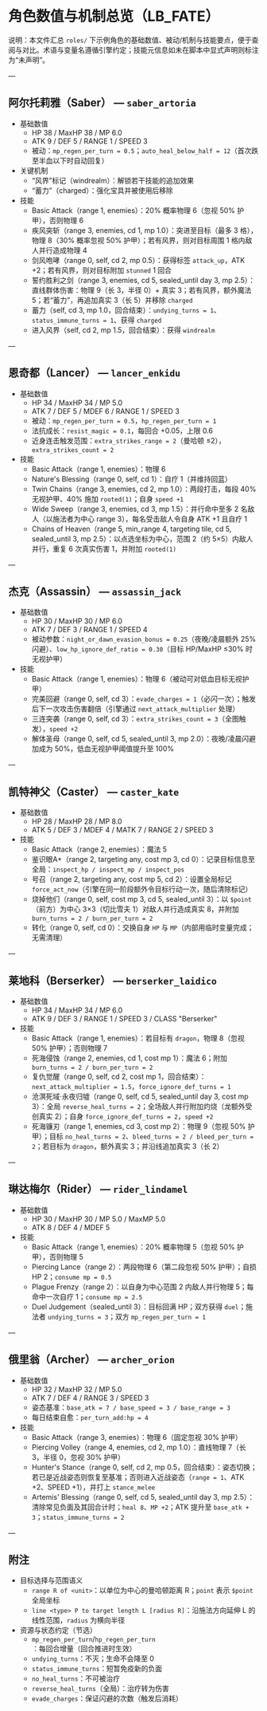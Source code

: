 # 角色数值与机制总览（LB_FATE）

说明：本文件汇总 `roles/` 下示例角色的基础数值、被动/机制与技能要点，便于查阅与对比。术语与变量名遵循引擎约定；技能元信息如未在脚本中显式声明则标注为“未声明”。

—

## 阿尔托莉雅（Saber） — `saber_artoria`

- 基础数值
  - HP 38 / MaxHP 38 / MP 6.0
  - ATK 9 / DEF 5 / RANGE 1 / SPEED 3
  - 被动：`mp_regen_per_turn = 0.5`；`auto_heal_below_half = 12`（首次跌至半血以下时自动回复）
- 关键机制
  - “风界”标记（windrealm）：解锁若干技能的追加效果
  - “蓄力”（charged）：强化宝具并被使用后移除
- 技能
  - Basic Attack（range 1, enemies）：20% 概率物理 6（忽视 50% 护甲），否则物理 6
  - 疾风突斩（range 3, enemies, cd 1, mp 1.0）：突进至目标（最多 3 格），物理 8（30% 概率忽视 50% 护甲）；若有风界，则对目标周围 1 格内敌人并行造成物理 4
  - 剑风咆哮（range 0, self, cd 2, mp 0.5）：获得标签 `attack_up`，ATK +2；若有风界，则对目标附加 `stunned` 1 回合
  - 誓约胜利之剑（range 3, enemies, cd 5, sealed_until day 3, mp 2.5）：直线群体伤害：物理 9（长 3，半径 0）+ 真实 3；若有风界，额外魔法 5；若“蓄力”，再追加真实 3（长 5）并移除 `charged`
  - 蓄力（self, cd 3, mp 1.0，回合结束）：`undying_turns = 1`、`status_immune_turns = 1`、获得 `charged`
  - 进入风界（self, cd 2, mp 1.5，回合结束）：获得 `windrealm`

—

## 恩奇都（Lancer） — `lancer_enkidu`

- 基础数值
  - HP 34 / MaxHP 34 / MP 5.0
  - ATK 7 / DEF 5 / MDEF 6 / RANGE 1 / SPEED 3
  - 被动：`mp_regen_per_turn = 0.5`，`hp_regen_per_turn = 1`
  - 法抗成长：`resist_magic = 0.1`，每回合 +0.05，上限 0.6
  - 近身连击触发范围：`extra_strikes_range = 2`（曼哈顿 ≤2），`extra_strikes_count = 2`
- 技能
  - Basic Attack（range 1, enemies）：物理 6
  - Nature's Blessing（range 0, self, cd 1）：自疗 1（并维持回蓝）
  - Twin Chains（range 3, enemies, cd 2, mp 1.0）：两段打击，每段 40% 无视护甲、40% 施加 `rooted(1)`；自身 `speed +1`
  - Wide Sweep（range 3, enemies, cd 3, mp 1.5）：并行命中至多 2 名敌人（以施法者为中心 range 3），每名受击敌人令自身 ATK +1 且自疗 1
  - Chains of Heaven（range 5, min_range 4, targeting tile, cd 5, sealed_until 3, mp 2.5）：以点选坐标为中心，范围 2（约 5×5）内敌人并行，重复 6 次真实伤害 1，并附加 `rooted(1)`

—

## 杰克（Assassin） — `assassin_jack`

- 基础数值
  - HP 30 / MaxHP 30 / MP 6.0
  - ATK 7 / DEF 3 / RANGE 1 / SPEED 4
  - 被动参数：`night_or_dawn_evasion_bonus = 0.25`（夜晚/凌晨额外 25% 闪避）、`low_hp_ignore_def_ratio = 0.30`（目标 HP/MaxHP ≤30% 时无视护甲）
- 技能
  - Basic Attack（range 1, enemies）：物理 6（被动可对低血目标无视护甲）
  - 完美回避（range 0, self, cd 3）：`evade_charges = 1`（必闪一次）；触发后下一次攻击伤害翻倍（引擎通过 `next_attack_multiplier` 处理）
  - 三连突袭（range 0, self, cd 3）：`extra_strikes_count = 3`（全图触发），`speed +2`
  - 解体圣母（range 0, self, cd 5, sealed_until 3, mp 2.0）：夜晚/凌晨闪避加成为 50%，低血无视护甲阈值提升至 100%

—

## 凯特神父（Caster） — `caster_kate`

- 基础数值
  - HP 28 / MaxHP 28 / MP 8.0
  - ATK 5 / DEF 3 / MDEF 4 / MATK 7 / RANGE 2 / SPEED 3
- 技能
  - Basic Attack（range 2, enemies）：魔法 5
  - 鉴识眼A+（range 2, targeting any, cost mp 3, cd 0）：记录目标信息至全局：`inspect_hp / inspect_mp / inspect_pos`
  - 号召（range 2, targeting any, cost mp 5, cd 2）：设置全局标记 `force_act_now`（引擎在同一阶段额外令目标行动一次，随后清除标记）
  - 烧掉他们（range 0, self, cost mp 3, cd 5, sealed_until 3）：以 `$point`（前方）为中心 3×3（切比雪夫 1）对敌人并行造成真实 8，并附加 `burn_turns = 2 / burn_per_turn = 2`
  - 转化（range 0, self, cd 0）：交换自身 `HP` 与 `MP`（内部用临时变量完成；无需清理）

—

## 莱地科（Berserker） — `berserker_laidico`

- 基础数值
  - HP 34 / MaxHP 34 / MP 6.0
  - ATK 9 / DEF 3 / RANGE 1 / SPEED 3 / CLASS "Berserker"
- 技能
  - Basic Attack（range 1, enemies）：若目标有 `dragon`，物理 8（忽视 50% 护甲）；否则物理 7
  - 死海侵蚀（range 2, enemies, cd 1, cost mp 1）：魔法 6；附加 `burn_turns = 2 / burn_per_turn = 2`
  - 复仇觉醒（range 0, self, cd 2, cost mp 1，回合结束）：`next_attack_multiplier = 1.5`，`force_ignore_def_turns = 1`
  - 沧溟死域·永夜归墟（range 0, self, cd 5, sealed_until day 3, cost mp 3）：全局 `reverse_heal_turns = 2`；全场敌人并行附加灼烧（龙额外受创真实 2）；自身 `force_ignore_def_turns = 2`，`speed +2`
  - 死海镰刃（range 1, enemies, cd 3, cost mp 2）：物理 9（忽视 50% 护甲）；目标 `no_heal_turns = 2`、`bleed_turns = 2 / bleed_per_turn = 2`；若目标为 `dragon`，额外真实 3；并沿线追加真实 3（长 2）

—

## 琳达梅尔（Rider） — `rider_lindamel`

- 基础数值
  - HP 30 / MaxHP 30 / MP 5.0 / MaxMP 5.0
  - ATK 8 / DEF 4 / MDEF 5
- 技能
  - Basic Attack（range 1, enemies）：20% 概率物理 5（忽视 50% 护甲），否则物理 5
  - Piercing Lance（range 2）：两段物理 6（第二段忽视 50% 护甲）；自损 HP 2；`consume mp = 0.5`
  - Plague Frenzy（range 2）：以自身为中心范围 2 内敌人并行物理 5；每命中一次自疗 1；`consume mp = 2.5`
  - Duel Judgement（sealed_until 3）：目标回满 HP；双方获得 `duel`；施法者 `undying_turns = 3`；双方 `mp_regen_per_turn = 1`

—

## 俄里翁（Archer） — `archer_orion`

- 基础数值
  - HP 32 / MaxHP 32 / MP 5.0
  - ATK 7 / DEF 4 / RANGE 3 / SPEED 3
  - 姿态基准：`base_atk = 7 / base_speed = 3 / base_range = 3`
  - 每日结束自愈：`per_turn_add:hp = 4`
- 技能
  - Basic Attack（range 3, enemies）：物理 6（固定忽视 30% 护甲）
  - Piercing Volley（range 4, enemies, cd 2, mp 1.0）：直线物理 7（长 3，半径 0，忽视 30% 护甲）
  - Hunter's Stance（range 0, self, cd 2, mp 0.5，回合结束）：姿态切换；若已是近战姿态则恢复至基准；否则进入近战姿态（`range = 1`、ATK +2、SPEED +1），并打上 `stance_melee`
  - Artemis' Blessing（range 0, self, cd 5, sealed_until day 3, mp 2.5）：清除常见负面及其回合计时；`heal 8`、`MP +2`；ATK 提升至 `base_atk + 3`；`status_immune_turns = 2`

—

## 附注

- 目标选择与范围语义
  - `range R of <unit>`：以单位为中心的曼哈顿距离 R；`point` 表示 `$point` 全局坐标
  - `line <type> P to target length L [radius R]`：沿施法方向延伸 L 的线性范围，`radius` 为横向半径
- 资源与状态约定（节选）
  - `mp_regen_per_turn`/`hp_regen_per_turn`：每回合增量（回合推进时生效）
  - `undying_turns`：不灭；生命不会降至 0
  - `status_immune_turns`：短暂免疫新的负面
  - `no_heal_turns`：不可被治疗
  - `reverse_heal_turns`（全局）：治疗转为伤害
  - `evade_charges`：保证闪避的次数（触发后消耗）
